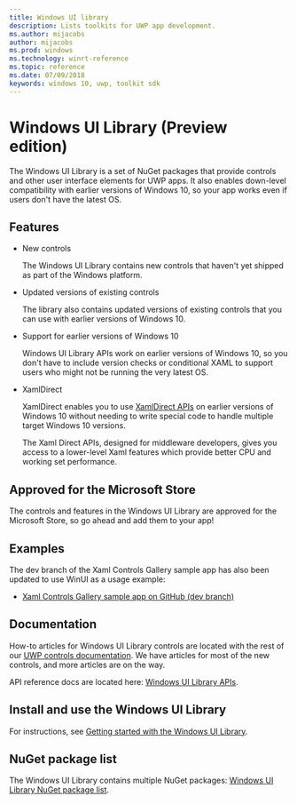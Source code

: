 ```yaml
---
title: Windows UI library
description: Lists toolkits for UWP app development. 
ms.author: mijacobs
author: mijacobs
ms.prod: windows
ms.technology: winrt-reference
ms.topic: reference
ms.date: 07/09/2018
keywords: windows 10, uwp, toolkit sdk
---
```


# Windows UI Library (Preview edition)

The Windows UI Library is a set of NuGet packages that provide controls and other user interface elements for UWP apps. It also enables down-level compatibility with earlier versions of Windows 10, so your app works even if users don't have the latest OS. 

## Features
* New controls

    The Windows UI Library contains new controls that haven't yet shipped as part of the Windows platform. 

* Updated versions of existing controls

    The library also contains updated versions of existing controls that you can use with earlier versions of Windows 10. 

* Support for earlier versions of Windows 10

    Windows UI Library APIs work on earlier versions of Windows 10, so you don't have to include version checks or conditional XAML to support users who might not be running the very latest OS. 

* XamlDirect 

    XamlDirect enables you to use [XamlDirect APIs](/uwp/api/microsoft.ui.xaml.core.direct) on earlier versions of Windows 10 without needing to write special code to handle multiple target Windows 10 versions. 

    The Xaml Direct APIs, designed for middleware developers, gives you access to a lower-level Xaml features which provide better CPU and working set performance. 

## Approved for the Microsoft Store

The controls and features in the Windows UI Library are approved for the Microsoft Store, so go ahead and add them to your app! 

## Examples

The dev branch of the Xaml Controls Gallery sample app has also been updated to use WinUI as a usage example:
* [Xaml Controls Gallery sample app on GitHub (dev branch)](
https://github.com/Microsoft/Windows-universal-samples/tree/dev/Samples/XamlUIBasics)


## Documentation

How-to articles for Windows UI Library controls are located with the rest of our [UWP controls documentation](/windows/uwp/design/controls-and-patterns/). We have articles for most of the new controls, and more articles are on the way.

API reference docs are located here: [Windows UI Library APIs](/uwp/api/overview/winui/).

## Install and use the Windows UI Library 

For instructions, see [Getting started with the Windows UI Library](getting-started.md). 

## NuGet package list
The Windows UI Library contains multiple NuGet packages: [Windows UI Library NuGet package list](nuget-packages.md). 



